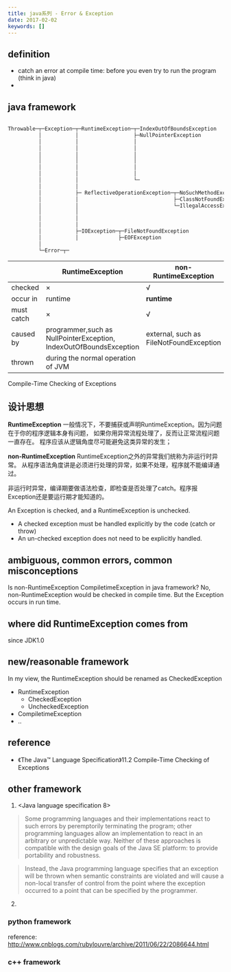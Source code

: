 ```yaml
---
title: java系列 - Error & Exception
date: 2017-02-02
keywords: []
---
```

## definition

- catch an error at compile time:  before you even try to run the program  (think in java)
-
## java framework


```java

Throwable─┬─Exception─┬─RuntimeException─┬─IndexOutOfBoundsException
          │           │                  ├─NullPointerException
          │           │                  │
          │           │                  │
          │           │                  │
          │           │                  │
          │           │                  │
          │           │                  │
          │           │                  └─
          │           │                  
          │           ├─ ReflectiveOperationException─┬─NoSuchMethodException
          │           │                               ├─ClassNotFoundException
          │           │                               └─IllegalAccessException
          │           │
          │           │
          │           │
          │           ├─IOException─┬─FileNotFoundException
          │           │             ├─EOFException
          │
          └─Error─┬─

```

|            | RuntimeException | non-RuntimeException               |
|------------|------------------|------------------------------------|
| checked    | ×                | √                                  |
| occur in   | runtime          | **runtime**                            |
| must catch | ×                | √                                  |
| caused by  | programmer,such as NullPointerException, IndexOutOfBoundsException        |  external, such as FileNotFoundException |
| thrown     | during the normal operation of JVM |  |


 Compile-Time Checking of Exceptions

## 设计思想

**RuntimeException**
一般情况下，不要捕获或声明RuntimeException。因为问题在于你的程序逻辑本身有问题，
如果你用异常流程处理了，反而让正常流程问题一直存在。
程序应该从逻辑角度尽可能避免这类异常的发生；

**non-RuntimeException**
RuntimeException之外的异常我们统称为非运行时异常。
从程序语法角度讲是必须进行处理的异常，如果不处理，程序就不能编译通过。

非运行时异常，编译期要做语法检查，即检查是否处理了catch。程序报Exception还是要运行期才能知道的。

An Exception is checked, and a RuntimeException is unchecked.

- A checked exception must be handled explicitly by the code (catch or throw)
- An un-checked exception does not need to be explicitly handled.


## ambiguous, common errors, common misconceptions

Is non-RuntimeException CompiletimeException in java framework?
No, non-RuntimeException would be checked in compile time. But the Exception occurs in run time.


## where did RuntimeException comes from

since JDK1.0


## new/reasonable framework

In my view, the RuntimeException should be renamed as CheckedException

- RuntimeException
  - CheckedException
  - UncheckedException
- CompiletimeException
 - ..




## reference
- 《The Java™ Language Specification》11.2  Compile-Time Checking of Exceptions











## other framework

1. <Java language specification 8>
> Some programming languages and their implementations react to such errors
by peremptorily terminating the program; other programming languages allow an
implementation to react in an arbitrary or unpredictable way. Neither of these
approaches is compatible with the design goals of the Java SE platform: to provide
portability and robustness.

> Instead, the Java programming language specifies that an exception will be thrown
when semantic constraints are violated and will cause a non-local transfer of control
from the point where the exception occurred to a point that can be specified by the
programmer.

2.



### python framework

reference: http://www.cnblogs.com/rubylouvre/archive/2011/06/22/2086644.html

### c++ framework
